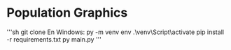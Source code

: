 # Population Graphics

'''sh
git clone
En Windows:
    py -m venv env
    .\venv\Script\activate
    pip install -r requirements.txt
    py main.py
'''
